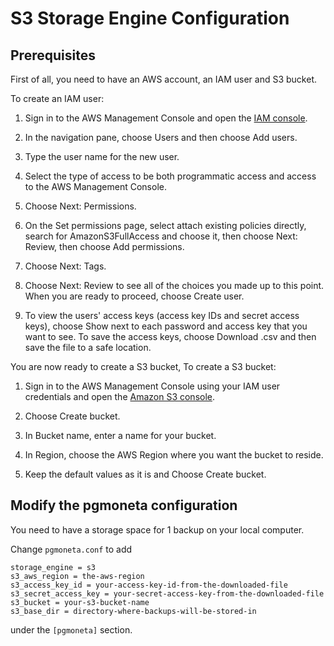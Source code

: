 # S3 Storage Engine Configuration

## Prerequisites
First of all, you need to have an AWS account, an IAM user and S3 bucket.

To create an IAM user:

1. Sign in to the AWS Management Console and open the [IAM console](https://console.aws.amazon.com/iam/).

2. In the navigation pane, choose Users and then choose Add users.

3. Type the user name for the new user.

4. Select the type of access to be both programmatic access and access to the AWS Management Console.

5. Choose Next: Permissions.

6. On the Set permissions page, select attach existing policies directly, search for AmazonS3FullAccess and choose it, then choose Next: Review, then choose Add permissions.

7. Choose Next: Tags.

8. Choose Next: Review to see all of the choices you made up to this point. When you are ready to proceed, choose Create user.

9. To view the users' access keys (access key IDs and secret access keys), choose Show next to each password and access key that you want to see. To save the access keys, choose Download .csv and then save the file to a safe location.

You are now ready to create a S3 bucket, To create a S3 bucket:

1. Sign in to the AWS Management Console using your IAM user credentials and open the [Amazon S3 console](https://console.aws.amazon.com/s3/).

2. Choose Create bucket.

3. In Bucket name, enter a name for your bucket.

4. In Region, choose the AWS Region where you want the bucket to reside.

5. Keep the default values as it is and Choose Create bucket.

## Modify the pgmoneta configuration

You need to have a storage space for 1 backup on your local computer.

Change `pgmoneta.conf` to add

```
storage_engine = s3
s3_aws_region = the-aws-region
s3_access_key_id = your-access-key-id-from-the-downloaded-file
s3_secret_access_key = your-secret-access-key-from-the-downloaded-file
s3_bucket = your-s3-bucket-name
s3_base_dir = directory-where-backups-will-be-stored-in
```

under the `[pgmoneta]` section.